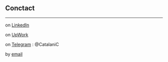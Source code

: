 ## Conctact
________________________________________________________________________________________________________________________________________________________________
on [LinkedIn](https://www.linkedin.com/in/claudio-dami%C3%A1n-catalani-0bb814181/) 

on [UpWork](https://www.upwork.com/freelancers/claudiocatalani)

on [Telegram]() : @CatalaniC

by [email](mailto:catalaniclaudiodamian@gmail.com)




